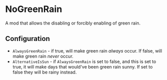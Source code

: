 # NoGreenRain

A mod that allows the disabling or forcibly enabling of green rain.


## Configuration

- `AlwaysGreenRain` - if true, will make green rain *always* occur. If false, will make green rain *never* occur.
- `AlternativeIsSun` - if `AlwaysGreenRain` is set to false, and this is set to true, it will make days that would've been green rain sunny. If set to false they will be rainy instead.

